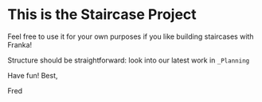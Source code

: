 # This is the Staircase Project

Feel free to use it for your own purposes if you like building staircases with Franka!

Structure should be straightforward: look into our latest work in ``_Planning``

Have fun! Best,

Fred
